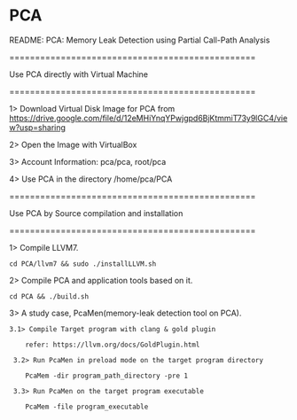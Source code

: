 # PCA

README: PCA: Memory Leak Detection using Partial Call-Path Analysis

================================================

Use PCA directly with Virtual Machine

================================================

1> Download Virtual Disk Image for PCA from https://drive.google.com/file/d/12eMHiYnqYPwjgpd6BjKtmmiT73y9lGC4/view?usp=sharing

2> Open the Image with VirtualBox

3> Account Information: pca/pca, root/pca

4> Use PCA in the directory /home/pca/PCA




================================================

Use PCA by Source compilation and installation

================================================

1> Compile LLVM7.

    cd PCA/llvm7 && sudo ./installLLVM.sh

2> Compile PCA and application tools based on it.

    cd PCA && ./build.sh

3> A study case, PcaMen(memory-leak detection tool on PCA).

    3.1> Compile Target program with clang & gold plugin
   
        refer: https://llvm.org/docs/GoldPlugin.html
        
     3.2> Run PcaMen in preload mode on the target program directory
   
        PcaMem -dir program_path_directory -pre 1	
        
     3.3> Run PcaMen on the target program executable
   
        PcaMem -file program_executable
        

